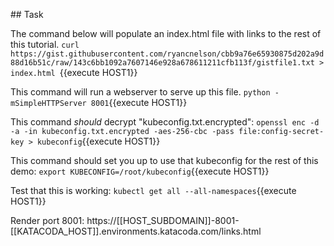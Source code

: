 ## Task

The command below will populate an index.html file with links to the rest of this tutorial.
`curl https://gist.githubusercontent.com/ryancnelson/cbb9a76e65930875d202a9d88d16b51c/raw/143c6bb1092a7607146e928a678611211cfb113f/gistfile1.txt > index.html `{{execute HOST1}}


This command will run a webserver to serve up this file.
`python -mSimpleHTTPServer 8001`{{execute HOST1}}

This command *should* decrypt "kubeconfig.txt.encrypted":
`openssl enc -d -a -in kubeconfig.txt.encrypted -aes-256-cbc -pass file:config-secret-key > kubeconfig`{{execute HOST1}}

This command should set you up to use that kubeconfig for the rest of this demo:
`export KUBECONFIG=/root/kubeconfig`{{execute HOST1}}

Test that this is working:
`kubectl get all --all-namespaces`{{execute HOST1}}


Render port 8001: https://[[HOST_SUBDOMAIN]]-8001-[[KATACODA_HOST]].environments.katacoda.com/links.html
